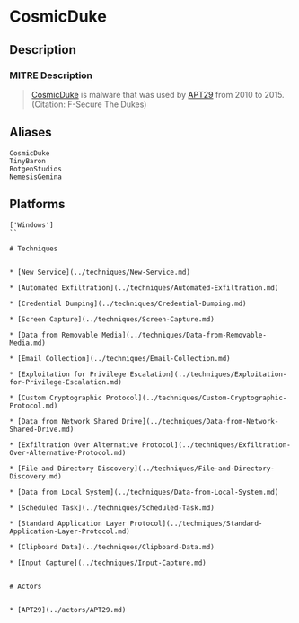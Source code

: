 
# CosmicDuke

## Description

### MITRE Description

> [CosmicDuke](https://attack.mitre.org/software/S0050) is malware that was used by [APT29](https://attack.mitre.org/groups/G0016) from 2010 to 2015. (Citation: F-Secure The Dukes)

## Aliases

```
CosmicDuke
TinyBaron
BotgenStudios
NemesisGemina
```

## Platforms

```
['Windows']
``

# Techniques


* [New Service](../techniques/New-Service.md)

* [Automated Exfiltration](../techniques/Automated-Exfiltration.md)
    
* [Credential Dumping](../techniques/Credential-Dumping.md)
    
* [Screen Capture](../techniques/Screen-Capture.md)
    
* [Data from Removable Media](../techniques/Data-from-Removable-Media.md)
    
* [Email Collection](../techniques/Email-Collection.md)
    
* [Exploitation for Privilege Escalation](../techniques/Exploitation-for-Privilege-Escalation.md)
    
* [Custom Cryptographic Protocol](../techniques/Custom-Cryptographic-Protocol.md)
    
* [Data from Network Shared Drive](../techniques/Data-from-Network-Shared-Drive.md)
    
* [Exfiltration Over Alternative Protocol](../techniques/Exfiltration-Over-Alternative-Protocol.md)
    
* [File and Directory Discovery](../techniques/File-and-Directory-Discovery.md)
    
* [Data from Local System](../techniques/Data-from-Local-System.md)
    
* [Scheduled Task](../techniques/Scheduled-Task.md)
    
* [Standard Application Layer Protocol](../techniques/Standard-Application-Layer-Protocol.md)
    
* [Clipboard Data](../techniques/Clipboard-Data.md)
    
* [Input Capture](../techniques/Input-Capture.md)
    

# Actors


* [APT29](../actors/APT29.md)

